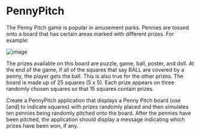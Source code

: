 # PennyPitch

The Penny Pitch game is popular in amusement parks. Pennies are tossed onto a board that has certain areas marked with different prizes. For example:

![image](https://github.com/floomich10/PennyPitch/assets/144454297/71cb1106-e6da-47ef-8ebf-949d989a364c)

The prizes available on this board are puzzle, game, ball, poster, and doll. At the end of the game, if all of the squares that say BALL are covered 
by a penny, the player gets the ball. This is also true for the other prizes. The board is made up of 25 squares (5 x 5). Each prize appears on three
randomly chosen squares so that 15 squares contain prizes. 

Create a PennyPitch application that displays a Penny Pitch board (use [and] to indicate squares) 
with prizes randomly placed and then simulates ten pennies being randomly pitched onto the board. After the pennies have been pitched, the application should 
display a message indicating which prizes have been won, if any.
